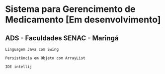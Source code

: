 # Sistema para Gerencimento de Medicamento [Em desenvolvimento]
## ADS - Faculdades SENAC - Maringá

```
Linguagem Java com Swing
```
```
Persistência em Objeto com ArrayList
```
```
IDE intellij
```
